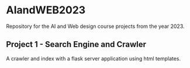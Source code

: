 # AIandWEB2023
Repository for the AI and Web design course projects from the year 2023.

## Project 1 - Search Engine and Crawler
A crawler and index with a flask server application using html templates.
